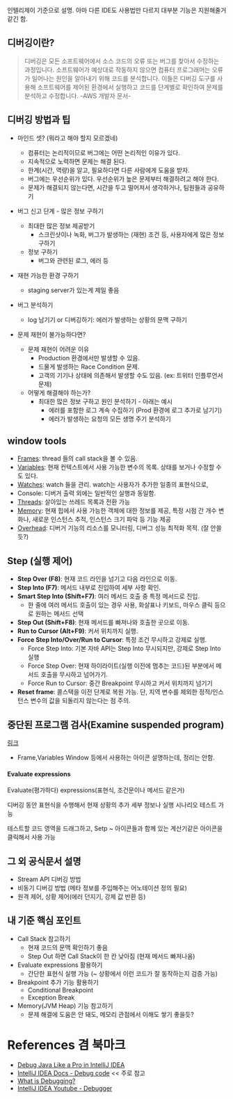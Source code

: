 
인텔리제이 기준으로 설명. 아마 다른 IDE도 사용법만 다르지 대부분 기능은 지원해줄거 같긴 함.

## 디버깅이란?

> 디버깅은 모든 소프트웨어에서 소스 코드의 오류 또는 버그를 찾아서 수정하는 과정입니다. 소프트웨어가 예상대로 작동하지 않으면 컴퓨터 프로그래머는 오류가 일어나는 원인을 알아내기 위해 코드를 분석합니다. 이들은 디버깅 도구를 사용해 소프트웨어를 제어된 환경에서 실행하고 코드를 단계별로 확인하여 문제를 분석하고 수정합니다.
> -AWS 개발자 문서-

## 디버깅 방법과 팁

- 마인드 셋? (뭐라고 해야 할지 모르겠네)
	- 컴퓨터는 논리적이므로 버그에는 어떤 논리적인 이유가 있다.
	- 지속적으로 노력하면 문제는 해결 된다.
	- 한계(시간, 역량)을 알고, 필요하다면 다른 사람에게 도움을 받자.
	- 버그에는 우선순위가 있다. 우선순위가 높은 문제부터 해결하려고 해야 한다.
	- 문제가 해결되지 않는다면, 시간을 두고 떨어져서 생각하거나, 팀원들과 공유하기

- 버그 신고 단계 - 많은 정보 구하기
	- 최대한 많은 정보 제공받기
		- 스크린샷이나 녹화, 버그가 발생하는 (재현) 조건 등, 사용자에게 많은 정보 구하기
	- 정보 구하기
		- 버그와 관련된 로그, 에러 등
- 재현 가능한 환경 구하기
	- staging server가 있는게 제일 좋음
- 버그 분석하기
	- log 남기기 or 디버깅하기: 에러가 발생하는 상황의 문맥 구하기
- 문제 재현이 불가능하다면?
	- 문제 재현이 어려운 이유
		- Production 환경에서만 발생할 수 있음.
		- 드물게 발생하는 Race Condition 문제.
		- 고객의 기기나 상태에 의존해서 발생할 수도 있음. (ex: 트위터 인플루언서 문제)
	- 어떻게 해결해야 하는가? 
		- 최대한 많은 정보 구하고 원인 분석하기 - 아래는 예시
			- 에러를 포함한 로그 계속 수집하기 (Prod 환경에 로그 추가로 남기기)
			- 에러가 발생하는 요청의 모든 생명 주기 분석하기

## window tools

- [Frames](https://www.jetbrains.com/help/idea/examining-suspended-program.html#examine-frames): thread 들의 call stack을 볼 수 있음.
- [Variables](https://www.jetbrains.com/help/idea/examining-suspended-program.html#variables): 현재 컨텍스트에서 사용 가능한 변수의 목록. 상태를 보거나 수정할 수도 있다.
- [Watches](https://www.jetbrains.com/help/idea/examining-suspended-program.html#watches): watch 들을 관리. watch는 사용자가 추가한 일종의 표현식으로, 
- Console: 디버거 출력 외에는 일반적인 실행과 동일함.
- [Threads](https://www.jetbrains.com/help/idea/examining-suspended-program.html#examine-frames): 살아있는 쓰레드 목록과 전환 가능
- [Memory](https://www.jetbrains.com/help/idea/analyze-objects-in-the-jvm-heap.html): 현재 힙에서 사용 가능한 객체에 대한 정보를 제공, 특정 시점 간 개수 변화나, 새로운 인스턴스 추적, 인스턴스 크기 파악 등 기능 제공
- [Overhead](https://www.jetbrains.com/help/idea/monitor-debugger-overhead.html): 디버거 기능의 리소스를 모니터링, 디버그 성능 최적화 목적. (잘 안쓸듯?)

## Step (실행 제어)

- **Step Over (F8)**: 현재 코드 라인을 넘기고 다음 라인으로 이동.
- **Step Into (F7)**: 메서드 내부로 진입하여 세부 사항 확인.
- **Smart Step Into (Shift+F7)**: 여러 메서드 호출 중 특정 메서드로 진입.
	- 한 줄에 여러 메서드 호출이 있는 경우 사용, 화살표나 키보드, 마우스 클릭 등으로 원하는 메서드 선택
- **Step Out (Shift+F8)**: 현재 메서드를 빠져나와 호출한 곳으로 이동.
- **Run to Cursor (Alt+F9)**: 커서 위치까지 실행.
- **Force Step Into/Over/Run to Cursor**: 특정 조건 무시하고 강제로 실행.
	- Force Step Into: 기본 자바 API는 Step Into 무시되지만, 강제로 Step Into 실행
	- Force Step Over: 현재 하이라이트(실행 이전에 멈추는 코드)된 부분에서 메서드 호출을 무시하고 넘어가기.
	- Force Run to Cursor: 중간 Breakpoint 무시하고 커서 위치까지 넘기기
- **Reset frame**: 콜스택을 이전 단계로 복원 가능. 단, 지역 변수를 제외한 정적/인스턴스 변수의 값을 되돌리지 않는다는 점 주의.

## 중단된 프로그램 검사(Examine suspended program)

[링크](https://www.jetbrains.com/help/idea/examining-suspended-program.html)

- Frame,Variables Window 등에서 사용하는 아이콘 설명하는데, 정리는 안함.

#### Evaluate expressions

Evaluate(평가하다) expressions(표현식, 조건문이나 메서드 같은거)

디버깅 동안 표현식을 수행해서 현재 상황의 추가 세부 정보나 실행 시나리오 테스트 가능

테스트할 코드 영역을 드래그하고, Setp ~ 아이콘들과 함께 있는 계산기같은 아이콘을 클릭해서 사용 가능

## 그 외 공식문서 설명

- Stream API 디버깅 방법
- 비동기 디버깅 방법 (메타 정보를 주입해주는 어노테이션 정의 필요)
- 원격 제어, 상황 제어(에러 던지기, 강제 값 반환 등)

## 내 기준 핵심 포인트

- Call Stack 참고하기
	- 현재 코드의 문맥 확인하기 좋음
	- Step Out 하면 Call Stack이 한 칸 낮아짐 (현재 메서드 빠져나옴)
- Evaluate expressions 활용하기
	- 간단한 표현식 실행 가능 (~ 상황에서 이런 코드가 잘 동작하는지 검증 가능)
- Breakpoint 추가 기능 활용하기
	- Conditional Breakpoint
	- Exception Break
- Memory(JVM Heap) 기능 참고하기
	- 문제 해결에 도움은 안 돼도, 메모리 관점에서 이해도 쌓기 좋을듯?

# References 겸 북마크
- [Debug Java Like a Pro in IntelliJ IDEA](https://www.youtube.com/watch?v=IeUZZoZE3sU&list=LL)
- [IntelliJ IDEA Docs - Debug code](https://www.jetbrains.com/help/idea/debugging-code.html) << 주로 참고
- [What is Debugging?](https://aws.amazon.com/ko/what-is/debugging/)
- [IntelliJ IDEA Youtube - Debugger](https://www.youtube.com/playlist?list=PLPZy-hmwOdEUWF85MuwrKV8YVWLmZW4ZA)
